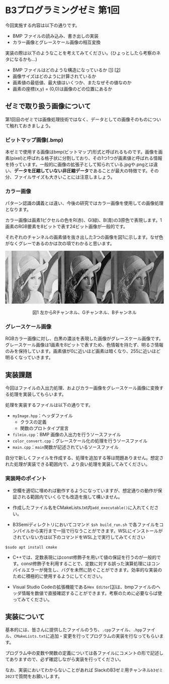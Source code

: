 # B3プログラミングゼミ 第1回
今回実施する内容は以下の通りです。

- BMP ファイルの読み込み、書き出しの実装
- カラー画像とグレースケール画像の相互変換

実装の際は以下のようなことを考えてみてください。(ひょっとしたら考察のネタになるかも...)

- BMP ファイルはどのような構造になっているか \[[1]\] \[[2]\]
- 画像サイズはどのように計算されているか
- 画素値の最低値、最大値はいくつか、またなぜその値なのか
- 画素の座標(x,y) = (0,0)は画像のどの位置にあるか


[1]: https://algorithm.joho.info/image-processing/bmp-file-data-header/
[2]: https://qiita.com/spc_ehara/items/03d179f4901faeadb184

## ゼミで取り扱う画像について

第1回目のゼミでは画像処理技術ではなく、データとしての画像そのものについて触れておきましょう。

### ビットマップ画像(.bmp)


本ゼミで使用する画像はbmp(ビットマップ)形式と呼ばれるものです。画像を画素(pixel)と呼ばれる格子状に分割しており、その1つ1つが画素値と呼ばれる情報を持っています。一般的に画像の拡張子として知られている.jpgや.pngとは違い、**データを圧縮していない非圧縮データ**であることが最大の特徴です。その分、ファイルサイズも大きいことには注意しましょう。

### カラー画像
パターン認識の講義とは違い、今後の研究ではカラー画像を使用しての画像処理となります。

カラー画像は画素1ピクセルの色をR(赤)、G(緑)、B(青)の3原色で表現します。1画素のRGB要素を8ビットで表す24ビット画像が一般的です。

それぞれのチャンネルの画素値を抜き出した3つの画像を図1に示します。なぜ色がなくグレーであるのかは次の項でわかると思います。


<div>
<div style="text-align: center;">
<img src="semi_img/1_rgb_lenna.png">

図1 左からRチャンネル、Gチャンネル、Bチャンネル

</div>


### グレースケール画像

RGBカラー画像に対し、白黒の濃淡を表現した画像がグレースケール画像です。グレースケール画像は1画素を8ビットで表すため、色情報を持たず、明るさ情報のみを保持しています。画素値が0に近いほど画素は暗くなり、255に近いほど明るくなっていきます。



## 実装課題

今回はファイルの入出力処理、およびカラー画像をグレースケール画像に変換する処理を実装してもらいます。

処理を実装するファイルは以下の通りです。

- `myImage.hpp`：ヘッダファイル
   - クラスの定義
   - 関数のプロトタイプ宣言
- `fileio.cpp`：BMP 画像の入出力を行うソースファイル
- `color_convert.cpp`：グレースケール化の処理を行うソースファイル
- `main.cpp`：`main`関数が記述されているソースファイル


自分で新しくファイルを作成する、処理を追加する等は問題ありません。想定された処理が実装できる範囲内で、より良い処理を実装してみてください。


### 実装時のポイント

- 空欄を適切に埋めれば動作するようになっていますが、想定通りの動作が保証される範囲内でいくらでも改造を施して構いません。

- 作成したファイル名をCMakeLists.txt内`add_executable()`に入れてください。

- B3Semiディレクトリにおいてコマンド `$sh build_run.sh` で各ファイルをコンパイルから実行まで一括で行なうことができます。WSLにインストールがされていない方は以下のコマンドをWSL上で実行してみてください

```
$sudo apt install cmake
```

- C++では、定数表現にはconst修飾子を用いて値の保証を行うのが一般的です。const修飾子を利用することで、定数に対する誤った演算処理にはコンパイルエラーが発生し、バグを未然に防ぐことができます。効率的な実装のために積極的に使用するようにしてください。

- Visual Studio Codeの拡張機能である`Hex Editor`\[[3]\]は、bmpファイルのヘッダ情報を数値で直接確認することができます。考察のために必要ならば使ってみてください。

[3]: https://marketplace.visualstudio.com/items?itemName=ms-vscode.hexeditor 



## 実装について

基本的には、皆さんに提供したファイルのうち、`.cpp`ファイル、`.hpp`ファイル、`CMakeLists.txt`に追加・変更を行ってプログラムの実装を行なってもらいます。

プログラム中の変数や関数の定義については各ファイルにコメントの形で記述してありますので、必ず確認しながら実装を行ってください。

なお、実装においてわからないことがあれば SlackのB3ゼミ用チャンネル`b3ゼミ2023`で質問をお願いします。

